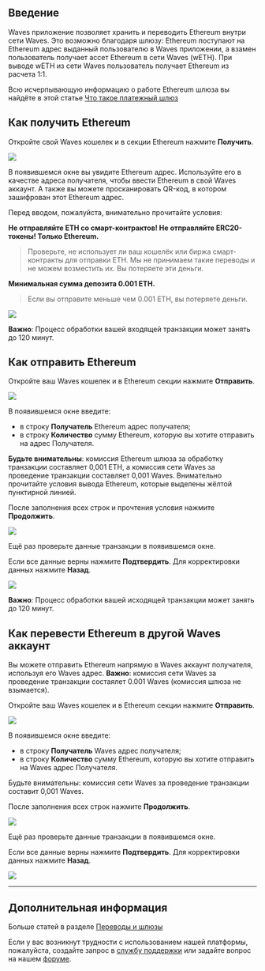 ## Введение

Waves приложение позволяет хранить и переводить Ethereum внутри сети Waves. Это возможно благодаря шлюзу:
Ethereum поступают на Ethereum адрес выданный пользователю в Waves приложении, а взамен пользователь получает ассет Ethereum в сети Waves (wETH).
При выводе wETH из сети Waves пользователь получает Ethereum из расчета 1:1.

Всю исчерпывающую информацию о работе Ethereum шлюза вы найдёте в этой статье [Что такое платежный шлюз](/waves-client/frequently-asked-questions-faq/transfers-and-gateways/payment-gateway.md)

## Как получить Ethereum

Откройте свой Waves кошелек и в секции Ethereum нажмите **Получить**.

![](/_assets/ethereum_transfers_01.png)

В появившемся окне вы увидите Ethereum адрес.
Используйте его в качестве адреса получателя, чтобы ввести Ethereum в свой Waves аккаунт.
А также вы можете просканировать QR-код, в котором зашифрован этот Ethereum адрес.

Перед вводом, пожалуйста, внимательно прочитайте условия:

**Не отправляйте ETH со смарт-контрактов! Не отправляйте ERC20-токены! Только Ethereum.**

>Проверьте, не использует ли ваш кошелёк или биржа смарт-контракты для отправки ETH. Мы не принимаем такие переводы и не можем возместить их. Вы потеряете эти деньги.

**Минимальная сумма депозита 0.001 ETH.**

>Если вы отправите меньше чем 0.001 ETH, вы потеряете деньги.

![](/_assets/ethereum_transfers_02.png)

**Важно**: Процесс обработки вашей входящей транзакции может занять до 120 минут.

## Как отправить Ethereum

Откройте ваш Waves кошелек и в Ethereum секции нажмите **Отправить**.

![](/_assets/ethereum_transfers_01.png)

В появившемся окне введите:

* в строку **Получатель** Ethereum адрес получателя;
* в строку **Количество** сумму Ethereum, которую вы хотите отправить на адрес Получателя.

**Будьте внимательны**: комиссия Ethereum шлюза за обработку транзакции составляет 0,001 ETH, а комиссия сети Waves за проведение транзакции составляет 0,001 Waves.
Внимательно прочитайте условия вывода Ethereum, которые выделены жёлтой пунктирной линией.

После заполнения всех строк и прочтения условия нажмите **Продолжить**.

![](/_assets/ethereum_transfers_04.png)

Ещё раз проверьте данные транзакции в появившемся окне.

Если все данные верны нажмите **Подтвердить**. Для корректировки данных нажмите **Назад**.

![](/_assets/ethereum_transfers_05.png)

**Важно**: Процесс обработки вашей исходящей транзакции может занять до 120 минут.

## Как перевести Ethereum в другой Waves аккаунт

Вы можете отправить Ethereum напрямую в Waves аккаунт получателя, используя его Waves адрес.
**Важно**: комиссия сети Waves за проведение транзакции состаялет 0.001 Waves \(комиссия шлюза не взымается\).

Откройте ваш Waves кошелек и в Ethereum секции нажмите **Отправить**.

![](/_assets/ethereum_transfers_01.png)

В появившемся окне введите:

* в строку **Получатель** Waves адрес получателя;
* в строку **Количество** сумму Ethereum, которую вы хотите отправить на Waves адрес Получателя.

Будьте внимательны: комиссия сети Waves за проведение транзакции составит 0,001 Waves.

После заполнения всех строк нажмите **Продолжить**.

![](/_assets/ethereum_transfers_07.png)

Ещё раз проверьте данные транзакции в появившемся окне.

Если все данные верны нажмите **Подтвердить**. Для корректировки данных нажмите **Назад**.

![](/_assets/ethereum_transfers_08.png)

___

## Дополнительная информация

Больше статей в разделе [Переводы и шлюзы](/waves-client/wallet-management.md)

Если у вас возникнут трудности с использованием нашей платформы, пожалуйста, создайте запрос в [службу поддержки](https://support.wavesplatform.com/) или задайте вопрос на нашем [форуме](https://forum.wavesplatform.com/).
